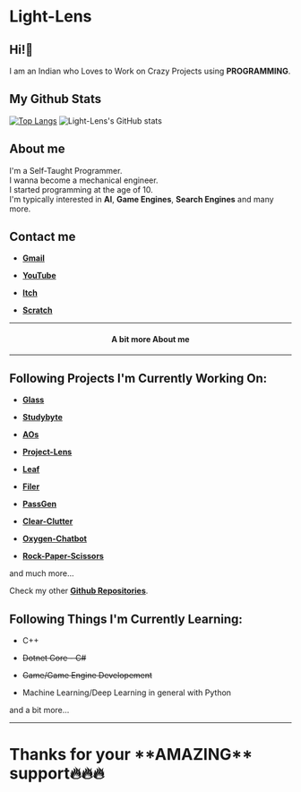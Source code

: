 # Light-Lens
## Hi!👋
I am an Indian who Loves to Work on Crazy Projects using **PROGRAMMING**.

## My Github Stats
[![Top Langs](https://github-readme-stats.vercel.app/api/top-langs/?username=Light-Lens&theme=tokyonight&hide_border=true)](https://github.com/anuraghazra/github-readme-stats)
![Light-Lens's GitHub stats](https://github-readme-stats.vercel.app/api?username=Light-Lens&theme=tokyonight&show_icons=true&hide_border=true)

## About me
I'm a Self-Taught Programmer.<br>
I wanna become a mechanical engineer.<br>
I started programming at the age of 10.<br>
I'm typically interested in **AI**, **Game Engines**, **Search Engines** and many more.

## Contact me
- [**Gmail**](QCoreNest@gmail.com)

- [**YouTube**](https://www.youtube.com/channel/UCrphqZNc_r-KsOTeTKH5hwA?sub_confirmation=1)

- [**Itch**](https://superstar-games.itch.io)

- [**Scratch**](https://scratch.mit.edu/users/SuperStarIndustries)

<hr>
<h4 align=center>A bit more About me</h4>
<hr>

## Following Projects I'm Currently Working On:
- [**Glass**](https://github.com/Light-Lens/Glass)

- [**Studybyte**](https://github.com/Light-Lens/Studybyte)

- [**AOs**](https://github.com/Light-Lens/AOs)

- [**Project-Lens**](https://github.com/Light-Lens/Project-Lens)

- [**Leaf**](https://github.com/Light-Lens/Leaf)

- [**Filer**](https://github.com/Light-Lens/Filer)

- [**PassGen**](https://github.com/Light-Lens/PassGen)

- [**Clear-Clutter**](https://github.com/Light-Lens/Clear-Clutter)

- [**Oxygen-Chatbot**](https://github.com/Light-Lens/Oxygen-Chatbot)

- [**Rock-Paper-Scissors**](https://github.com/Light-Lens/Rock-Paper-Scissors_Game)

and much more...

Check my other [**Github Repositories**](https://github.com/Light-Lens?tab=repositories).

## Following Things I'm Currently Learning:
- C++

- ~~Dotnet Core - C#~~

- ~~Game/Game Engine Developement~~

- Machine Learning/Deep Learning in general with Python

and a bit more...

<hr>
<h1>Thanks for your **AMAZING** support🔥🔥🔥</h1>
